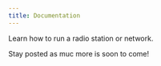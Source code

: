```yaml
---
title: Documentation
---
```


Learn how to run a radio station or network.

Stay posted as muc more is soon to come!
